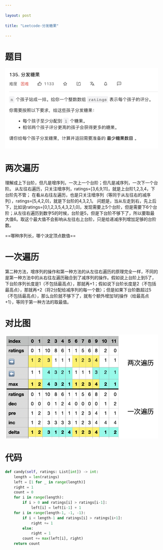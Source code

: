 ```yaml
---

layout: post

title: "Leetcode-分发糖果"

---
```


# 题目

<img src="./typora-user-images/image-20230309212746480.png" alt="image-20230309212746480" style="zoom: 67%;" />

# 两次遍历

理解成上下台阶，但凡是增序列，一次上一个台阶；但凡是减序列，一次下一个台阶。
从左往右遍历，只关注增序列，ratings=[3,6,9,11]，就是上台阶1,2,3,4，下台阶先不管；
在看从右往左遍历，也是只关注增序列（等同于从左往右的减序列），ratings=[5,4,2,0]，就是下台阶的4,3,2,1。
问题是，当从左走到右，先上后下，比如说ratings=[0,1,2,3,5,4,3,2,1,0]，发现需要上5个台阶，但是需要下6个台阶；从左往右遍历到数字5的时候，台阶是5，但是下台阶不够下了，所以要取最大值6。取这个最大值不会影响从左往右上台阶，只是给递减序列增加足够的台阶数。

==哪种序列长，哪个决定顶点数值==

# 一次遍历

第二种方法，增序列的操作和第一种方法的从左往右遍历的原理完全一样，不同的是第一种方法中的从右往左遍历融合到了减序列的操作。假如说上台阶上到5了，下台阶序列长度是1（不包括最高点），那就再+1；假如说下台阶长度是2（不包括最高点），那就再+2（将2分配给减序列的每一个数）；但是如果下台阶数超过5（不包括最高点），那么台阶就不够下了，就有个额外增加1的操作（给最高点+1），等同于第一种方法的取最值。

# 对比图

<img src="./typora-user-images/image-20230306234035819.png"/>

# 代码

~~~python
def candy(self, ratings: List[int]) -> int:
    length = len(ratings)
    left = [1 for _ in range(length)]
    right = 1
    count = 0
    for i in range(length):
        if i > 0 and ratings[i] > ratings[i-1]:
            left[i] = left[i-1] + 1
    for i in range(length-1, -1, -1):
        if i < length-1 and ratings[i] > ratings[i+1]:
            right += 1
        else:
            right = 1
        count += max(left[i], right)
    return count
~~~

